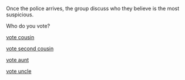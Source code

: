 Once the police arrives, the group discuss who they believe is the most suspicious.

Who do you vote?

[vote cousin](../second-chance/uncledeath.md)

[vote second cousin](../endings/badend1.md)

[vote aunt](../endings/goodend.md)

[vote uncle](../second-chance/cousin-death.md)
